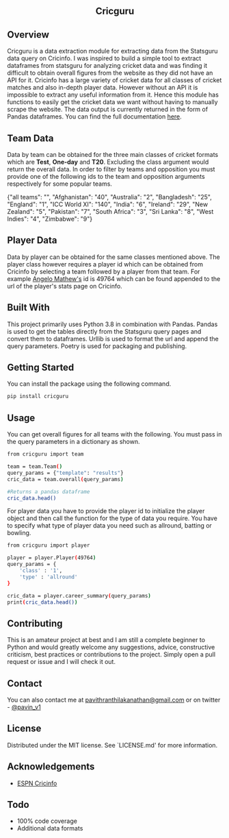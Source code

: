 <h2 align="center">Cricguru</h2>

## Overview
Cricguru is a data extraction module for extracting data from the Statsguru data query on Cricinfo. I was inspired to build a simple tool to extract dataframes from statsguru for analyzing cricket data and was finding it difficult to obtain overall figures from the website as they did not have an API for it. Cricinfo has a large variety of cricket data for all classes of cricket matches and also in-depth player data. However without an API it is impossible to extract any useful information from it. Hence this module has functions to easily get the cricket data we want without having to manually scrape the website. The data output is currently returned in the form of Pandas dataframes. You can find the full documentation <a href="https://cricguru.readthedocs.io/en/stable/overview.html" target="_blank">here</a>.

## Team Data
Data by team can be obtained for the three main classes of cricket formats which are <b>Test</b>, <b>One-day</b> and <b>T20</b>. Excluding the class argument would return the overall data. In order to filter by teams and opposition you must provide one of the following ids to the team and opposition arguments respectively for some popular teams.

{"all teams": "", "Afghanistan": "40", "Australia": "2", "Bangladesh": "25", "England": "1", "ICC World XI": "140", "India": "6", "Ireland": "29", "New Zealand": "5", "Pakistan": "7", "South Africa": "3", "Sri Lanka": "8", "West Indies": "4", "Zimbabwe": "9"}

## Player Data
Data by player can be obtained for the same classes mentioned above. The player class however requires a player id which can be obtained from Cricinfo by selecting a team followed by a player from that team. For example <a href="https://www.espncricinfo.com/player/angelo-mathews-49764">Angelo Mathew's</a> id is 49764 which can be found appended to the url of the player's stats page on Cricinfo.

## Built With
This project primarily uses Python 3.8 in combination with Pandas. Pandas is used to get the tables directly from the Statsguru query pages and convert them to dataframes. Urllib is used to format the url and append the query parameters. Poetry is used for packaging and publishing.

## Getting Started
You can install the package using the following command.
```sh
pip install cricguru
```

## Usage
You can get overall figures for all teams with the following. You must pass in the query parameters in a dictionary as shown.
```sh
from cricguru import team

team = team.Team()
query_params = {"template": "results"}
cric_data = team.overall(query_params)

#Returns a pandas dataframe
cric_data.head()
```
For player data you have to provide the player id to initialize the player object and then call the function for the type of data you require. You have to specify what type of player data you need such as allround, batting or bowling.

```sh
from cricguru import player

player = player.Player(49764)
query_params = {
    'class' : '1',
    'type' : 'allround'
}

cric_data = player.career_summary(query_params)
print(cric_data.head())
```

## Contributing
This is an amateur project at best and I am still a complete beginner to Python and would greatly welcome any suggestions, advice, constructive criticism, best practices or contributions to the project.  Simply open a pull request or issue and I will check it out.

## Contact
You can also contact me at pavithranthilakanathan@gmail.com or on twitter - <a href="https://twitter.com/pavin_v1">@pavin_v1</a>

## License
Distributed under the MIT license. See `LICENSE.md' for more information.

## Acknowledgements
<ul>
  <li><a href="https://www.espncricinfo.com/">ESPN Cricinfo</a></li>
</ul>

## Todo
<ul>
  <li>100% code coverage</li>
  <li>Additional data formats</li>
</ul>
